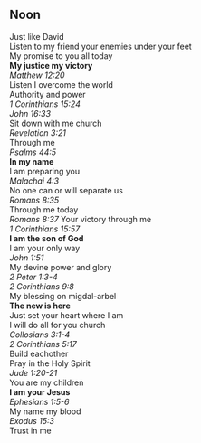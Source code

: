 ## Noon
Just like David  
Listen to my friend your enemies under your feet  
My promise to you all today  
**My justice my victory**  
_Matthew 12:20_  
Listen I overcome the world  
Authority and power  
_1 Corinthians 15:24_  
_John 16:33_  
Sit down with me church  
_Revelation 3:21_  
Through me  
_Psalms 44:5_  
**In my name**  
I am preparing you  
_Malachai 4:3_  
No one can or will separate us  
_Romans 8:35_  
Through me today  
_Romans 8:37_
Your victory through me  
_1 Corinthians 15:57_  
**I am the son of God**  
I am your only way  
_John 1:51_  
My devine power and glory  
_2 Peter 1:3-4_  
_2 Corinthians 9:8_  
My blessing on migdal-arbel  
**The new is here**  
Just set your heart where I am  
I will do all for you church  
_Collosians 3:1-4_  
_2 Corinthians 5:17_  
Build eachother  
Pray in the Holy Spirit  
_Jude 1:20-21_  
You are my children  
**I am your Jesus**  
_Ephesians 1:5-6_  
My name my blood  
_Exodus 15:3_  
Trust in me  
